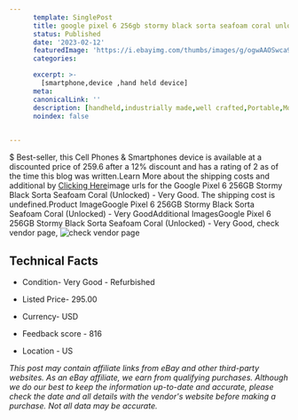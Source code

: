 ```yaml
---
      template: SinglePost
      title: google pixel 6 256gb stormy black sorta seafoam coral unlocked very good
      status: Published
      date: '2023-02-12'
      featuredImage: 'https://i.ebayimg.com/thumbs/images/g/ogwAAOSwca9jJL4D/s-l225.jpg'
      categories: 

      excerpt: >-
        [smartphone,device ,hand held device]
      meta:
      canonicalLink: ''
      description: [handheld,industrially made,well crafted,Portable,Mobile,Compact,Convenient,Lightweight,Maneuverable,Man-portable,Miniature,Carriable,Hand-held,Light,Holdable,Transportable,Mobile device,Pocket-sized,On-the-go,Wireless,Cordless,Compact size,Convenient size, smartphone,device ,hand held device]
      noindex: false

        
---
```

$
    Best-seller, this Cell Phones & Smartphones device is available at a discounted price of 259.6 after a 12% discount and has a rating of 2 as of the time this blog was written.Learn More about the shipping costs and additional by [Clicking Here](https://www.ebay.com/itm/144810723398?hash=item21b7644846%3Ag%3AogwAAOSwca9jJL4D&amdata=enc%3AAQAHAAAA4EuZFx3ZSHrQRLPHXHI2vXfeJ3ghnMXVs1Jq8ht3fcIAYxTKiZO2uqpRpiyAh%2BkhPOp9hBiQ6F3x78FDnwPsM5spU7NInU80l7fxEXdmAguZFL72h8F0QWYg6FXruw3oIjc0yh9pXwJVsQiYmPNy7lg7tri1Z8ugh7O92L35G9AbH4EgME8KrLwGj7BDbJZGDuNl7tU44v1lSfWu%2BSv8q5AWFHVtuoWYNTTNsQt95bdZ9XnZBH8akoqPZjF8AuOQMNH2z%2B44pzGPHIGTsba96R15p8UyxF8MrbRYtqsWQYQl&mkevt=1&mkcid=1&mkrid=711-53200-19255-0&campid=%253CePNCampaignId%253E&customid=%253CreferenceId%253E&toolid=10049)image urls for the Google Pixel 6 256GB Stormy Black Sorta Seafoam Coral (Unlocked) - Very Good. The shipping cost is undefined.Product ImageGoogle Pixel 6 256GB Stormy Black Sorta Seafoam Coral (Unlocked) - Very GoodAdditional ImagesGoogle Pixel 6 256GB Stormy Black Sorta Seafoam Coral (Unlocked) - Very Good, check vendor page, ![check vendor page](https://origin-galleryplus.ebayimg.com/ws/web/144810723398_2_0_1/225x225.jpg,https://origin-galleryplus.ebayimg.com/ws/web/144810723398_3_0_1/225x225.jpg,https://origin-galleryplus.ebayimg.com/ws/web/144810723398_4_0_1/225x225.jpg)
    
    

 ## Technical Facts 



     
      

 - Condition- Very Good - Refurbished 


      

 - Listed Price- 295.00 


      

 - Currency- USD 


      

 - Feedback score - 816 


      

 - Location - US 


      
      

 *_This post may contain affiliate links from eBay and other third-party websites. As an eBay affiliate, we earn from qualifying purchases. Although we do our best to keep the information up-to-date and accurate, please check the date and all details with the vendor's website before making a purchase. Not all data may be accurate._*



    
    
    
    
    